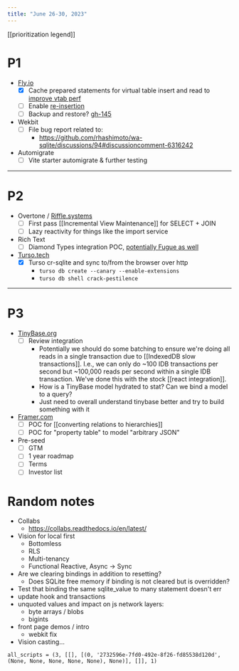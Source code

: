 ```yaml
---
title: "June 26-30, 2023"
---
```


[[prioritization legend]]

# P1
- [Fly.io](https://fly.io)
	- [x] Cache prepared statements for virtual table insert and read to [improve vtab perf](https://github.com/vlcn-io/cr-sqlite/issues/252)
	- [ ] Enable [re-insertion](https://github.com/vlcn-io/cr-sqlite/issues/71)
	- [ ] Backup and restore? [gh-145](https://github.com/vlcn-io/cr-sqlite/issues/145#issuecomment-1604695054)
- Wekbit
	- [ ] File bug report related to:
		- https://github.com/rhashimoto/wa-sqlite/discussions/94#discussioncomment-6316242
- Automigrate
	- [ ] Vite starter automigrate & further testing
---
# P2
- Overtone / [Riffle.systems](https://riffle.systems)
	- [ ] First pass [[Incremental View Maintenance]] for SELECT + JOIN
	- [ ] Lazy reactivity for things like the import service
- Rich Text
	- [ ] Diamond Types integration POC, [potentially Fugue as well](https://github.com/vlcn-io/cr-sqlite/issues/65)
- [Turso.tech](https://turso.tech)
	- [x] Turso cr-sqlite and sync to/from the browser over http
		- `turso db create --canary --enable-extensions`
		- `turso db shell crack-pestilence`
---
# P3
- [TinyBase.org](https://tinybase.org)
	- [ ] Review integration
		- Potentially we should do some batching to ensure we're doing all reads in a single transaction due to [[IndexedDB slow transactions]]. I.e., we can only do ~100 IDB transactions per second but ~100,000 reads per second within a single IDB transaction. We've done this with the stock [[react integration]].
		- How is a TinyBase model hydrated to stat? Can we bind a model to a query?
		- Just need to overall understand tinybase better and try to build something with it
- [Framer.com](https://framer.com)
	- [ ] POC for [[converting relations to hierarchies]]
	- [ ] POC for "property table" to model "arbitrary JSON"
- Pre-seed
	- [ ] GTM
	- [ ] 1 year roadmap
	- [ ] Terms
	- [ ] Investor list

# Random notes
- Collabs
	- https://collabs.readthedocs.io/en/latest/
- Vision for local first
	- Bottomless
	- RLS
	- Multi-tenancy
	- Functional Reactive, Async -> Sync
- Are we clearing bindings in addition to resetting?
	- Does SQLite free memory if binding is not cleared but is overridden?
- Test that binding the same sqlite_value to many statement doesn't err
- update hook and transactions
- unquoted values and impact on js network layers:
	- byte arrays / blobs
	- bigints
- front page demos / intro
	- webkit fix
- Vision casting...

```
all_scripts = (3, [[], [(0, '2732596e-7fd0-492e-8f26-fd85538d120d', (None, None, None, None, None), None)], []], 1)
```